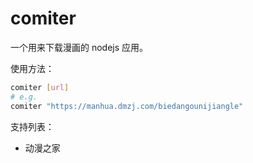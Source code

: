 # comiter

一个用来下载漫画的 nodejs 应用。

使用方法：

```bash
comiter [url]
# e.g.
comiter "https://manhua.dmzj.com/biedangounijiangle"
```

支持列表：

- 动漫之家
